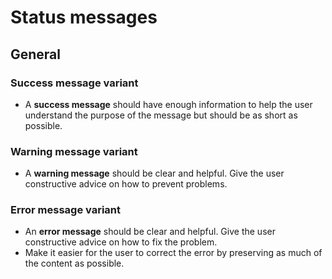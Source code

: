 # Status messages

## General

### Success message variant

* A **success message** should have enough information to help the user
  understand the purpose of the message but should be as short as possible.

### Warning message variant

* A **warning message** should be clear and helpful. Give the user constructive
  advice on how to prevent problems.

### Error message variant

* An **error message** should be clear and helpful. Give the user constructive
  advice on how to fix the problem.
* Make it easier for the user to correct the error by preserving as much of the
  content as possible.
